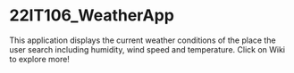 # 22IT106_WeatherApp
This application displays the current weather conditions of the place the user search including humidity, wind speed and temperature. Click on Wiki to explore more!
